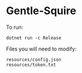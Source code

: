 # Gentle-Squire

To run:

    dotnet run -c Release
    
Files you will need to modify:

    resources/config.json
    resources/token.txt

